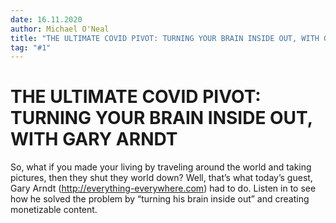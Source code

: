```yaml
---
date: 16.11.2020 
author: Michael O'Neal
title: "THE ULTIMATE COVID PIVOT: TURNING YOUR BRAIN INSIDE OUT, WITH GARY ARNDT"
tag: "#1"
---
```


# THE ULTIMATE COVID PIVOT: TURNING YOUR BRAIN INSIDE OUT, WITH GARY ARNDT


So, what if you made your living by traveling around the world and taking pictures, then they shut they world down?  Well, that’s what today’s guest, Gary Arndt (http://everything-everywhere.com) had to do.  Listen in to see how he solved the problem by “turning his brain inside out” and creating monetizable content.
